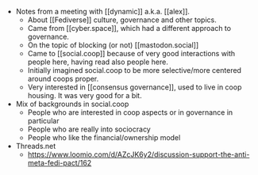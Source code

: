 - Notes from a meeting with [[dynamic]] a.k.a. [[alex]].
    - About [[Fediverse]] culture, governance and other topics.
    - Came from [[cyber.space]], which had a different approach to governance.
    - On the topic of blocking (or not) [[mastodon.social]]
    - Came to [[social.coop]] because of very good interactions with people here, having read also people here.
    - Initially imagined social.coop to be more selective/more centered around coops proper.
    - Very interested in [[consensus governance]], used to live in coop housing. It was very good for a bit.
- Mix of backgrounds in social.coop
    - People who are interested in coop aspects or in governance in particular
    - People who are really into sociocracy
    - People who like the financial/ownership model
- Threads.net
    - https://www.loomio.com/d/AZcJK6y2/discussion-support-the-anti-meta-fedi-pact/162